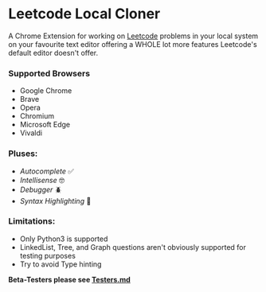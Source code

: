 # Leetcode Local Cloner

A Chrome Extension for working on [Leetcode](leetcode.com) problems in your local system on your favourite text editor offering a WHOLE lot more features Leetcode's default editor doesn't offer.  

### Supported Browsers
- Google Chrome 
- Brave
- Opera
- Chromium
- Microsoft Edge
- Vivaldi

### Pluses:
- *Autocomplete* ✅
- *Intellisense* 🤓
- *Debugger* 🪲
- *Syntax Highlighting* 🌈

### Limitations: 
- Only Python3 is supported 
- LinkedList, Tree, and Graph questions aren't obviously supported for testing purposes
- Try to avoid Type hinting 

**Beta-Testers please see [Testers.md](Testers.md)**